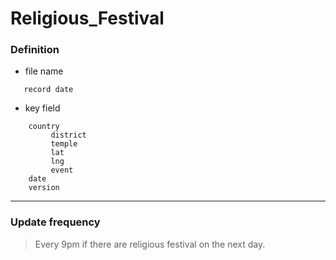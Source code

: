 # Religious_Festival
### Definition

* file name
```
   record date
```
* key field
```
    country
         district  
         temple  
         lat  
         lng  
         event  
    date  
    version
```
---
### Update frequency
> Every 9pm if there are religious festival on the next day.

